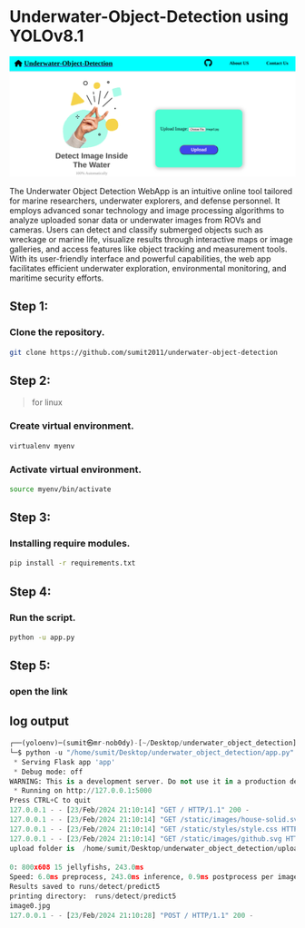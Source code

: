 # Underwater-Object-Detection using YOLOv8.1
![image](static/images/1.png)  

<p>
The Underwater Object Detection WebApp is an intuitive online tool tailored for marine researchers, underwater explorers, and defense personnel. It employs advanced sonar technology and image processing algorithms to analyze uploaded sonar data or underwater images from ROVs and cameras. Users can detect and classify submerged objects such as wreckage or marine life, visualize results through interactive maps or image galleries, and access features like object tracking and measurement tools. With its user-friendly interface and powerful capabilities, the web app facilitates efficient underwater exploration, environmental monitoring, and maritime security efforts.
</p>

## Step 1:
### Clone the repository.
```bash
git clone https://github.com/sumit2011/underwater-object-detection
```

## Step 2:
> for linux
### Create virtual environment.
```bash
virtualenv myenv
```
### Activate virtual environment.
```bash
source myenv/bin/activate
```


## Step 3:
### Installing require modules.
```bash
pip install -r requirements.txt
```

## Step 4:
### Run the script.
```bash
python -u app.py
```
## Step 5:
### open the link 


## log output
```python
┌──(yoloenv)─(sumit㉿mr-nob0dy)-[~/Desktop/underwater_object_detection]
└─$ python -u "/home/sumit/Desktop/underwater_object_detection/app.py"
 * Serving Flask app 'app'
 * Debug mode: off
WARNING: This is a development server. Do not use it in a production deployment. Use a production WSGI server instead.
 * Running on http://127.0.0.1:5000
Press CTRL+C to quit
127.0.0.1 - - [23/Feb/2024 21:10:14] "GET / HTTP/1.1" 200 -
127.0.0.1 - - [23/Feb/2024 21:10:14] "GET /static/images/house-solid.svg HTTP/1.1" 304 -
127.0.0.1 - - [23/Feb/2024 21:10:14] "GET /static/styles/style.css HTTP/1.1" 304 -
127.0.0.1 - - [23/Feb/2024 21:10:14] "GET /static/images/github.svg HTTP/1.1" 304 -
upload folder is  /home/sumit/Desktop/underwater_object_detection/uploads/images/image7.jpg

0: 800x608 15 jellyfishs, 243.0ms
Speed: 6.0ms preprocess, 243.0ms inference, 0.9ms postprocess per image at shape (1, 3, 800, 608)
Results saved to runs/detect/predict5
printing directory:  runs/detect/predict5
image0.jpg
127.0.0.1 - - [23/Feb/2024 21:10:28] "POST / HTTP/1.1" 200 -
```



